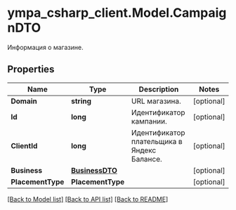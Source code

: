 # ympa_csharp_client.Model.CampaignDTO
Информация о магазине.

## Properties

Name | Type | Description | Notes
------------ | ------------- | ------------- | -------------
**Domain** | **string** | URL магазина. | [optional] 
**Id** | **long** | Идентификатор кампании. | [optional] 
**ClientId** | **long** | Идентификатор плательщика в Яндекс Балансе. | [optional] 
**Business** | [**BusinessDTO**](BusinessDTO.md) |  | [optional] 
**PlacementType** | **PlacementType** |  | [optional] 

[[Back to Model list]](../README.md#documentation-for-models) [[Back to API list]](../README.md#documentation-for-api-endpoints) [[Back to README]](../README.md)

